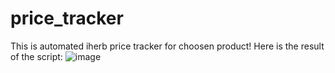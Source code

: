 # price_tracker
This is automated iherb price tracker for choosen product!
Here is the result of the script:
![image](https://user-images.githubusercontent.com/90211008/190879401-9870b7fe-de84-4c00-b407-449c4d5e9674.png)

